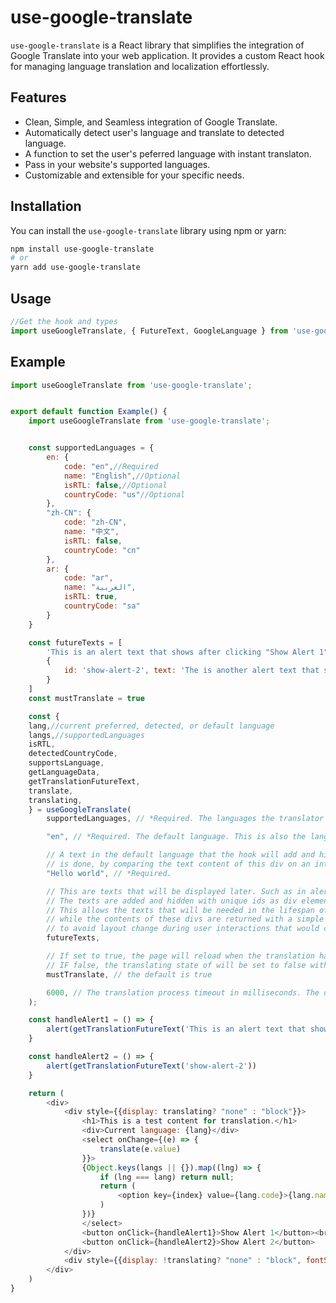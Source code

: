 # use-google-translate

`use-google-translate` is a React library that simplifies the integration of Google Translate into your web application. It provides a custom React hook for managing language translation and localization effortlessly.

## Features

- Clean, Simple, and Seamless integration of Google Translate.
- Automatically detect user's language and translate to detected language.
- A function to set the user's peferred language with instant translaton.
- Pass in your website's supported languages.
- Customizable and extensible for your specific needs.

## Installation

You can install the `use-google-translate` library using npm or yarn:

```bash
npm install use-google-translate
# or
yarn add use-google-translate
```

## Usage

```typescript
//Get the hook and types
import useGoogleTranslate, { FutureText, GoogleLanguage } from 'use-google-translate';
```

## Example

```javascript
import useGoogleTranslate from 'use-google-translate';


export default function Example() {
    import useGoogleTranslate from 'use-google-translate';


    const supportedLanguages = {
        en: {
            code: "en",//Required
            name: "English",//Optional
            isRTL: false,//Optional
            countryCode: "us"//Optional
        },
        "zh-CN": {
            code: "zh-CN",
            name: "中文",
            isRTL: false,
            countryCode: "cn"
        },
        ar: {
            code: "ar",
            name: "العربية",
            isRTL: true,
            countryCode: "sa"
        }
    }

    const futureTexts = [
        'This is an alert text that shows after clicking "Show Alert 1", and has been translated in the past for this time.',
        {
            id: 'show-alert-2', text: 'The is another alert text that shows after clicking "Show Alert 2", and has been translated in the past for this time.'
        }
    ]
    const mustTranslate = true

    const {
    lang,//current preferred, detected, or default language
    langs,//supportedLanguages
    isRTL,
    detectedCountryCode,
    supportsLanguage,
    getLanguageData,
    getTranslationFutureText,
    translate,
    translating,
    } = useGoogleTranslate(
        supportedLanguages, // *Required. The languages the translator should support

        "en", // *Required. The default language. This is also the language of the page

        // A text in the default language that the hook will add and hide as a div element to the page to detect when translation 
        // is done, by comparing the text content of this div on an interval of 200ms to this text.
        "Hello world", // *Required.

        // This are texts that will be displayed later. Such as in alert pop ups. 
        // The texts are added and hidden with unique ids as div elements to the page 
        // This allows the texts that will be needed in the lifespan of the page to be translated all at once, 
        // while the contents of these divs are returned with a simple function(getTranslationFutureText) when needed; 
        // to avoid layout change during user interactions that would cause another google translation process.
        futureTexts, 

        // If set to true, the page will reload when the translation has timed out without any translation done.
        // IF false, the translating state of will be set to false with no translation done.
        mustTranslate, // the default is true

        6000, // The translation process timeout in milliseconds. The default is 5000. That is, 5 seconds.
    );

    const handleAlert1 = () => {
        alert(getTranslationFutureText('This is an alert text that shows after clicking "Show Alert 1", and has been translated in the past for this time.'))
    }

    const handleAlert2 = () => {
        alert(getTranslationFutureText('show-alert-2'))
    }

    return (
        <div>
            <div style={{display: translating? "none" : "block"}}>
                <h1>This is a test content for translation.</h1>
                <div>Current language: {lang}</div>
                <select onChange={(e) => {
                    translate(e.value)
                }}>
                {Object.keys(langs || {}).map((lng) => {
                    if (lng === lang) return null;
                    return (
                        <option key={index} value={lang.code}>{lang.name}</option>
                    )
                })}
                </select>
                <button onClick={handleAlert1}>Show Alert 1</button><br />
                <button onClick={handleAlert2}>Show Alert 2</button>
            </div>
            <div style={{display: !translating? "none" : "block", fontStyle: "italic"}}>...</div>
        </div>
    )
}
```
